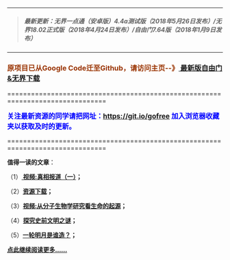 ***
>##### 最新更新：无界一点通（安卓版）4.4a测试版（2018年5月26日发布）/无界18.02正式版（2018年4月24日发布）/自由门7.64版（2018年1月9日发布）
***

<h3><font color="#993300"> 原项目已从Google Code迁至Github，请访问主页--》<a href="https://github.com/sglfree/freesky/wiki/%E8%87%AA%E7%94%B1%E9%97%A8%E6%9C%80%E6%96%B0%E7%89%88%E4%B8%8B%E8%BD%BD-%E6%97%A0%E7%95%8C%E6%B5%8F%E8%A7%88%E6%9C%80%E6%96%B0%E6%AD%A3%E5%BC%8F%E7%89%88%E4%B8%8B%E8%BD%BD-%E7%BF%BB%E5%A2%99%E8%BD%AF%E4%BB%B6%E4%B8%8B%E8%BD%BD" target="_blank"> 最新版自由门&无界下载</a></font></h3>
<p>===============================================================================</p>
<font color="blue" size="3"><strong>关注最新资源的同学请把网址：<font color="#993300"><a href="https://git.io/gofree" target="_blank">https://git.io/gofree</a> </font>加入浏览器收藏夹以获取及时的更新。</strong></font>
<p>===============================================================================</p>
<p><strong>值得一读的文章</strong>：</p>
<p>（1）<strong><a href="https://urlc.cn/R1N51Te" target="_blank"> 视频:真相报道（一）</a>；</strong></p>
<p>（2）<strong><a href="https://urlc.cn/R1NtvTr" target="_blank">资源下载</a>；</strong></p>
<p>（3）<strong><a href="https://urlc.cn/R1NtGIC" target="_blank">视频:从分子生物学研究看生命的起源</a>；</strong></p>
<p>（4）<strong><a href="https://urlc.cn/R1NtcFC" target="_blank">探究史前文明之谜</a>；</strong></p>
<p>（5）<strong><a href="https://urlc.cn/R1NtxDk" target="_blank">一轮明月是谁造？</a>；</strong></p>
<p><strong><a href="https://urlc.cn/R1NtSiY" target="_blank">点此继续阅读更多……</a></strong></p>


